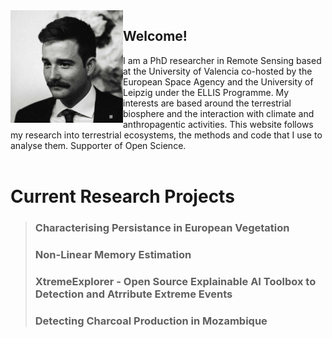 <img align="left" width="180" src="./assets/images/pic.jpeg">

## Welcome!
I am a PhD researcher in Remote Sensing based at the University of Valencia co-hosted by the European Space Agency and the University of Leipzig under the ELLIS Programme. My interests are based around the terrestrial biosphere and the interaction with climate and anthropagentic activities. This website follows my research into terrestrial ecosystems, the methods and code that I use to analyse them. Supporter of Open Science.
<br />
<br />
# Current Research Projects
> ### Characterising Persistance in European Vegetation
> ### Non-Linear Memory Estimation
> ### XtremeExplorer - Open Source Explainable AI Toolbox to Detection and Atrribute Extreme Events
> ### Detecting Charcoal Production in Mozambique

